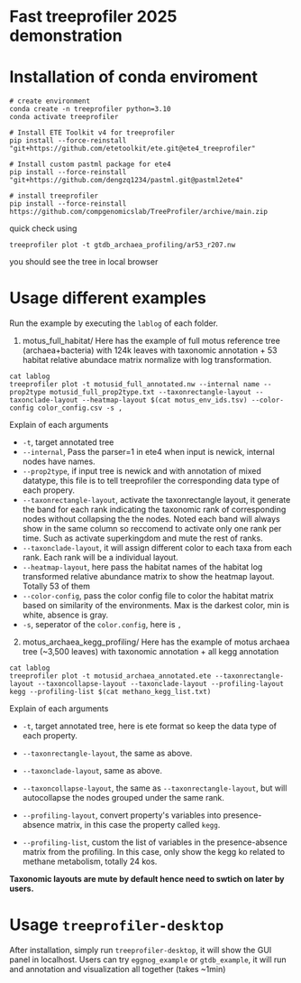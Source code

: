 # Fast treeprofiler 2025 demonstration

# Installation of conda enviroment

```
# create environment
conda create -n treeprofiler python=3.10
conda activate treeprofiler

# Install ETE Toolkit v4 for treeprofiler
pip install --force-reinstall "git+https://github.com/etetoolkit/ete.git@ete4_treeprofiler"

# Install custom pastml package for ete4
pip install --force-reinstall "git+https://github.com/dengzq1234/pastml.git@pastml2ete4"

# install treeprofiler 
pip install --force-reinstall https://github.com/compgenomicslab/TreeProfiler/archive/main.zip
```

quick check using 
```
treeprofiler plot -t gtdb_archaea_profiling/ar53_r207.nw
```
you should see the tree in local browser

# Usage different examples
Run the example by executing the `lablog` of each folder.

1) motus_full_habitat/
Here has the example of full motus reference tree (archaea+bacteria) with 124k leaves with taxonomic annotation + 53 habitat relative abundace matrix normalize with log transformation. 
```
cat lablog
treeprofiler plot -t motusid_full_annotated.nw --internal name --prop2type motusid_full_prop2type.txt --taxonrectangle-layout --taxonclade-layout --heatmap-layout $(cat motus_env_ids.tsv) --color-config color_config.csv -s ,
```

Explain of each arguments
- `-t`, target annotated tree
- `--internal`, Pass the parser=1 in ete4 when input is newick, internal nodes have names.
- `--prop2type`, if input tree is newick and with annotation of mixed datatype, this file is to tell treeprofiler the corresponding data type of each propery.
- `--taxonrectangle-layout`, activate the taxonrectangle layout, it generate the band for each rank indicating the taxonomic rank of corresponding nodes without collapsing the the nodes. Noted each band will always show in the same column so reccomend to activate only one rank per time. Such as activate superkingdom and mute the rest of ranks.
- `--taxonclade-layout`, it will assign different color to each taxa from each rank. Each rank will be a individual layout.
- `--heatmap-layout`, here pass the habitat names of the habitat log transformed relative abundance matrix to show the heatmap layout. Totally 53 of them
-  `--color-config`, pass the color config file to color the habitat matrix based on similarity of the environments. Max is the darkest color, min is white, absence is gray.
- `-s`, seperator of the `color.config`, here is `,`


2) motus_archaea_kegg_profiling/
Here has the example of motus archaea tree (~3,500 leaves) with taxonomic annotation + all kegg annotation 
```
cat lablog
treeprofiler plot -t motusid_archaea_annotated.ete --taxonrectangle-layout --taxoncollapse-layout --taxonclade-layout --profiling-layout kegg --profiling-list $(cat methano_kegg_list.txt)
```

Explain of each arguments
- `-t`, target annotated tree, here is ete format so keep the data type of each property.

- `--taxonrectangle-layout`, the same as above.
- `--taxonclade-layout`, same as above.
- `--taxoncollapse-layout`, the same as `--taxonrectangle-layout`, but will autocollapse the nodes grouped under the same rank.
- `--profiling-layout`, convert property's variables into presence-absence matrix, in this case the property called `kegg`.
- `--profiling-list`, custom the list of variables in the presence-absence matrix from the profiling. In this case, only show the kegg ko related to methane metabolism, totally 24 kos.

**Taxonomic layouts are mute by default hence need to swtich on later by users.** 

# Usage `treeprofiler-desktop`

After installation, simply run `treeprofiler-desktop`, it will show the GUI panel in localhost. Users can try `eggnog_example` or `gtdb_example`, it will run and annotation and visualization all together (takes ~1min)




